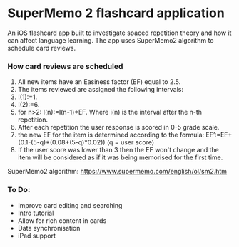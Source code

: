 # SuperMemo 2 flashcard application
An iOS flashcard app built to investigate spaced repetition theory and how it can affect language learning. The app uses SuperMemo2 algorithm to schedule card reviews. 

### How card reviews are scheduled
1. All new items have an Easiness factor (EF) equal to 2.5.
2. The items reviewed are assigned the following intervals:
  1. I(1):=1. 
  2. I(2):=6.
  3. for n>2: I(n):=I(n-1)*EF. Where i(n) is the interval after the n-th repetition.
3. After each repetition the user response is scored in 0-5 grade scale.
4. the new EF for the item is determined according to the formula: EF’:=EF+(0.1-(5-q)*(0.08+(5-q)*0.02)) (q = user score)
5. If the user score was lower than 3 then the EF won't change and the item will be considered as if it was being memorised for the first
time. 

SuperMemo2 algorithm: https://www.supermemo.com/english/ol/sm2.htm

### To Do:
- Improve card editing and searching
- Intro tutorial
- Allow for rich content in cards
- Data synchronisation
- iPad support
